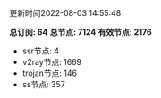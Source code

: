 更新时间2022-08-03 14:55:48

**总订阅: 64**
**总节点: 7124**
**有效节点: 2176**
- ssr节点: 4
- v2ray节点: 1669
- trojan节点: 146
- ss节点: 357
